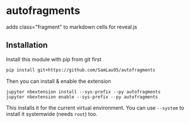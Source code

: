 # autofragments

adds class="fragment" to markdown cells for reveal.js

## Installation

Install this module with pip from git first

```bash
pip install git+https://github.com/SamLau95/autofragments
```

Then you can install & enable the extension

```
jupyter nbextension install --sys-prefix --py autofragments
jupyter nbextension enable --sys-prefix --py autofragments
```

This installs it for the current virtual environment. You can use `--system` to install it systemwide (needs `root`) too.
